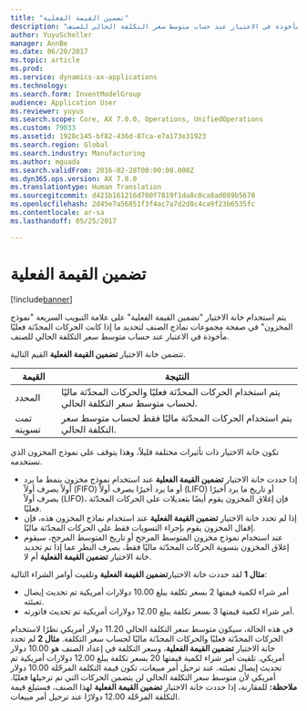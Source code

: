 ```yaml
---
title: "تضمين القيمة الفعلية"
description: "يتم استخدام خانة الاختيار \"تضمين القيمة الفعلية‬\" على علامة التبويب السريعة \"نموذج المخزون\" في صفحة مجموعات نماذج الصنف‬ لتحديد ما إذا كانت الحركات المحدّثة فعليًا مأخوذة في الاعتبار عند حساب متوسط سعر التكلفة الحالي للصنف."
author: YuyuScheller
manager: AnnBe
ms.date: 06/20/2017
ms.topic: article
ms.prod: 
ms.service: dynamics-ax-applications
ms.technology: 
ms.search.form: InventModelGroup
audience: Application User
ms.reviewer: yuyus
ms.search.scope: Core, AX 7.0.0, Operations, UnifiedOperations
ms.custom: 79033
ms.assetid: 1928c145-bf82-436d-87ca-e7a173e31923
ms.search.region: Global
ms.search.industry: Manufacturing
ms.author: mguada
ms.search.validFrom: 2016-02-28T00:00:00.000Z
ms.dyn365.ops.version: AX 7.0.0
ms.translationtype: Human Translation
ms.sourcegitcommit: d421b161216d700f7819f1da8c0ca8ad089b5670
ms.openlocfilehash: 2d45e7a56851f3f4ac7a7d2d8c4ca9f23b6535fc
ms.contentlocale: ar-sa
ms.lasthandoff: 05/25/2017

---
```


# <a name="include-physical-value"></a>تضمين القيمة الفعلية

[!include[banner](../includes/banner.md)]


يتم استخدام خانة الاختيار "تضمين القيمة الفعلية‬" على علامة التبويب السريعة "نموذج المخزون" في صفحة مجموعات نماذج الصنف‬ لتحديد ما إذا كانت الحركات المحدّثة فعليًا مأخوذة في الاعتبار عند حساب متوسط سعر التكلفة الحالي للصنف.

تتضمن خانة الاختيار **تضمين القيمة الفعلية‬** القيم التالية.

| القيمة    | النتيجة                                                                                                                          |
|----------|---------------------------------------------------------------------------------------------------------------------------------|
| المحدد | يتم استخدام الحركات المحدّثة فعليًا والحركات المحدّثة ماليًا لحساب متوسط سعر التكلفة الحالي. |
| تمت تسويته  | يتم استخدام الحركات المحدّثة ماليًا فقط لحساب متوسط سعر التكلفة الحالي.                                     |

تكون خانة الاختيار ذات تأثيرات مختلفة قليلاً، وهذا يتوقف على نموذج المخزون الذي تستخدمه.

-   إذا حددت خانة الاختيار **تضمين القيمة الفعلية** عند استخدام نموذج مخزون بنمط ما يرد أولاً يصرف أولاً (FIFO)‬ أو ما يرد أخيرًا يصرف أولاً (LIFO)‬ أو تاريخ ما يرد أخيرًا يصرف أولاً (LIFO)، فإن إغلاق المخزون يقوم أيضًا بتعديلات على الحركات المحدّثة فعليًا.
-   إذا لم تحدد خانة الاختيار **تضمين القيمة الفعلية** عند استخدام نماذج المخزون هذه، فإن إقفال المخزون يقوم بإجراء التسويات فقط على الحركات المحدّثة ماليًا.
-   عند استخدام نموذج مخزون المتوسط المرجح أو تاريخ المتوسط المرجح، سيقوم إغلاق المخزون بتسوية الحركات المحدّثة ماليًا فقط، بصرف النظر عما إذا تم تحديد خانة الاختيار **تضمين القيمة الفعلية** أم لا.

**مثال 1** لقد حددت خانة الاختيار**تضمين القيمة الفعلية** وتلقيت أوامر الشراء التالية:

-   أمر شراء لكمية قيمتها 2 بسعر تكلفة يبلغ 10.00 دولارات أمريكية تم تحديث إيصال تعبئته.
-   أمر شراء لكمية قيمتها 3 بسعر تكلفة يبلغ 12.00 دولارات أمريكية تم تحديث فاتورته.

في هذه الحالة، سيكون متوسط سعر التكلفة الحالي 11.20 دولار أمريكي نظرًا لاستخدام الحركات المحدّثة فعليًا والحركات المحدّثة ماليًا لحساب سعر التكلفة. **مثال 2** لم تحدد خانة الاختيار **تضمين القيمة الفعلية**، وسعر التكلفة في إعداد الصنف هو 10.00 دولار أمريكي. تلقيت أمر شراء لكمية قيمتها 20 بسعر تكلفة يبلغ 12.00 دولارات أمريكية تم تحديث إيصال تعبئته. عند ترحيل أمر مبيعات، تكون قيمة التكلفة المرحّلة 10.00 دولار أمريكي لأن متوسط سعر التكلفة الحالي لن يتضمن الحركات التي تم ترحيلها فعليًا. **ملاحظة:** للمقارنة، إذا حددت خانة الاختيار **تضمين القيمة الفعلية** لهذا الصنف، فستبلغ قيمة التكلفة المرحّلة 12.00 دولارًا عند ترحيل أمر مبيعات.




